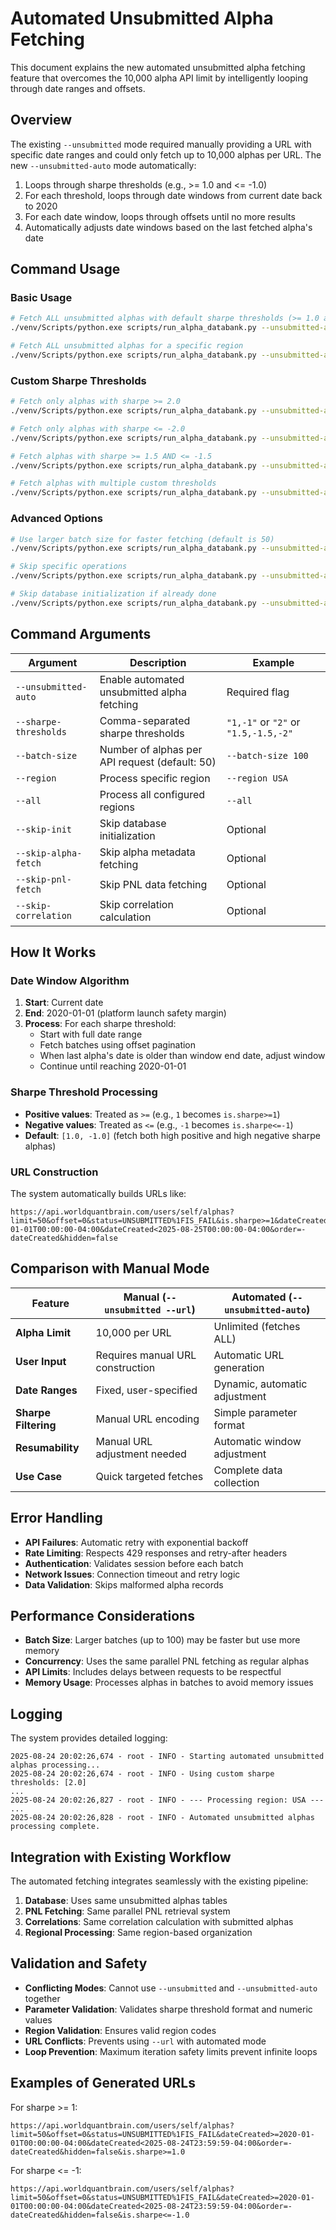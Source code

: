 # Automated Unsubmitted Alpha Fetching

This document explains the new automated unsubmitted alpha fetching feature that overcomes the 10,000 alpha API limit by intelligently looping through date ranges and offsets.

## Overview

The existing `--unsubmitted` mode required manually providing a URL with specific date ranges and could only fetch up to 10,000 alphas per URL. The new `--unsubmitted-auto` mode automatically:

1. Loops through sharpe thresholds (e.g., >= 1.0 and <= -1.0)
2. For each threshold, loops through date windows from current date back to 2020
3. For each date window, loops through offsets until no more results
4. Automatically adjusts date windows based on the last fetched alpha's date

## Command Usage

### Basic Usage

```bash
# Fetch ALL unsubmitted alphas with default sharpe thresholds (>= 1.0 and <= -1.0) for all regions
./venv/Scripts/python.exe scripts/run_alpha_databank.py --unsubmitted-auto --all

# Fetch ALL unsubmitted alphas for a specific region
./venv/Scripts/python.exe scripts/run_alpha_databank.py --unsubmitted-auto --region USA
```

### Custom Sharpe Thresholds

```bash
# Fetch only alphas with sharpe >= 2.0
./venv/Scripts/python.exe scripts/run_alpha_databank.py --unsubmitted-auto --sharpe-thresholds "2" --region USA

# Fetch only alphas with sharpe <= -2.0
./venv/Scripts/python.exe scripts/run_alpha_databank.py --unsubmitted-auto --sharpe-thresholds "-2" --region USA

# Fetch alphas with sharpe >= 1.5 AND <= -1.5
./venv/Scripts/python.exe scripts/run_alpha_databank.py --unsubmitted-auto --sharpe-thresholds "1.5,-1.5" --region USA

# Fetch alphas with multiple custom thresholds
./venv/Scripts/python.exe scripts/run_alpha_databank.py --unsubmitted-auto --sharpe-thresholds "2,1.5,-1.5,-2" --all
```

### Advanced Options

```bash
# Use larger batch size for faster fetching (default is 50)
./venv/Scripts/python.exe scripts/run_alpha_databank.py --unsubmitted-auto --batch-size 100 --region USA

# Skip specific operations
./venv/Scripts/python.exe scripts/run_alpha_databank.py --unsubmitted-auto --region USA --skip-pnl-fetch --skip-correlation

# Skip database initialization if already done
./venv/Scripts/python.exe scripts/run_alpha_databank.py --unsubmitted-auto --region USA --skip-init
```

## Command Arguments

| Argument | Description | Example |
|----------|-------------|---------|
| `--unsubmitted-auto` | Enable automated unsubmitted alpha fetching | Required flag |
| `--sharpe-thresholds` | Comma-separated sharpe thresholds | `"1,-1"` or `"2"` or `"1.5,-1.5,-2"` |
| `--batch-size` | Number of alphas per API request (default: 50) | `--batch-size 100` |
| `--region` | Process specific region | `--region USA` |
| `--all` | Process all configured regions | `--all` |
| `--skip-init` | Skip database initialization | Optional |
| `--skip-alpha-fetch` | Skip alpha metadata fetching | Optional |
| `--skip-pnl-fetch` | Skip PNL data fetching | Optional |
| `--skip-correlation` | Skip correlation calculation | Optional |

## How It Works

### Date Window Algorithm

1. **Start**: Current date
2. **End**: 2020-01-01 (platform launch safety margin)
3. **Process**: For each sharpe threshold:
   - Start with full date range
   - Fetch batches using offset pagination
   - When last alpha's date is older than window end date, adjust window
   - Continue until reaching 2020-01-01

### Sharpe Threshold Processing

- **Positive values**: Treated as `>=` (e.g., `1` becomes `is.sharpe>=1`)
- **Negative values**: Treated as `<=` (e.g., `-1` becomes `is.sharpe<=-1`)
- **Default**: `[1.0, -1.0]` (fetch both high positive and high negative sharpe alphas)

### URL Construction

The system automatically builds URLs like:
```
https://api.worldquantbrain.com/users/self/alphas?limit=50&offset=0&status=UNSUBMITTED%1FIS_FAIL&is.sharpe>=1&dateCreated>=2020-01-01T00:00:00-04:00&dateCreated<2025-08-25T00:00:00-04:00&order=-dateCreated&hidden=false
```

## Comparison with Manual Mode

| Feature | Manual (`--unsubmitted --url`) | Automated (`--unsubmitted-auto`) |
|---------|--------------------------------|----------------------------------|
| **Alpha Limit** | 10,000 per URL | Unlimited (fetches ALL) |
| **User Input** | Requires manual URL construction | Automatic URL generation |
| **Date Ranges** | Fixed, user-specified | Dynamic, automatic adjustment |
| **Sharpe Filtering** | Manual URL encoding | Simple parameter format |
| **Resumability** | Manual URL adjustment needed | Automatic window adjustment |
| **Use Case** | Quick targeted fetches | Complete data collection |

## Error Handling

- **API Failures**: Automatic retry with exponential backoff
- **Rate Limiting**: Respects 429 responses and retry-after headers
- **Authentication**: Validates session before each batch
- **Network Issues**: Connection timeout and retry logic
- **Data Validation**: Skips malformed alpha records

## Performance Considerations

- **Batch Size**: Larger batches (up to 100) may be faster but use more memory
- **Concurrency**: Uses the same parallel PNL fetching as regular alphas
- **API Limits**: Includes delays between requests to be respectful
- **Memory Usage**: Processes alphas in batches to avoid memory issues

## Logging

The system provides detailed logging:

```
2025-08-24 20:02:26,674 - root - INFO - Starting automated unsubmitted alphas processing...
2025-08-24 20:02:26,674 - root - INFO - Using custom sharpe thresholds: [2.0]
...
2025-08-24 20:02:26,827 - root - INFO - --- Processing region: USA ---
...
2025-08-24 20:02:26,828 - root - INFO - Automated unsubmitted alphas processing complete.
```

## Integration with Existing Workflow

The automated fetching integrates seamlessly with the existing pipeline:

1. **Database**: Uses same unsubmitted alphas tables
2. **PNL Fetching**: Same parallel PNL retrieval system  
3. **Correlations**: Same correlation calculation with submitted alphas
4. **Regional Processing**: Same region-based organization

## Validation and Safety

- **Conflicting Modes**: Cannot use `--unsubmitted` and `--unsubmitted-auto` together
- **Parameter Validation**: Validates sharpe threshold format and numeric values
- **Region Validation**: Ensures valid region codes
- **URL Conflicts**: Prevents using `--url` with automated mode
- **Loop Prevention**: Maximum iteration safety limits prevent infinite loops

## Examples of Generated URLs

For sharpe >= 1:
```
https://api.worldquantbrain.com/users/self/alphas?limit=50&offset=0&status=UNSUBMITTED%1FIS_FAIL&dateCreated>=2020-01-01T00:00:00-04:00&dateCreated<2025-08-24T23:59:59-04:00&order=-dateCreated&hidden=false&is.sharpe>=1.0
```

For sharpe <= -1:
```
https://api.worldquantbrain.com/users/self/alphas?limit=50&offset=0&status=UNSUBMITTED%1FIS_FAIL&dateCreated>=2020-01-01T00:00:00-04:00&dateCreated<2025-08-24T23:59:59-04:00&order=-dateCreated&hidden=false&is.sharpe<=-1.0
```